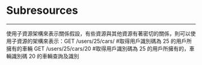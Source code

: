 # Subresources

---

使用子資源架構來表示關係假設，有些資源與其他資源有著密切的關係，則可以使用子資源的架構來表示：GET \/users\/25\/cars\/ \#取得用戶識別碼為 25 的用戶所擁有的車輛 GET \/users\/25\/cars\/20 \#取得用戶識別碼為 25 的用戶所擁有的，車輛識別碼 20 的車輛查詢及識別


